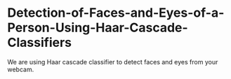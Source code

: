 # Detection-of-Faces-and-Eyes-of-a-Person-Using-Haar-Cascade-Classifiers
We are using Haar cascade classifier to detect faces and eyes from your webcam. 
